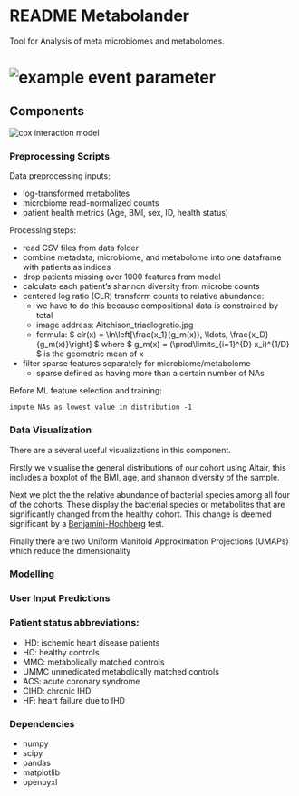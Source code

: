 # README Metabolander
Tool for Analysis of meta microbiomes and metabolomes.

![example event parameter](https://github.com/Cardio-Meta-Microme/Cardio/tree/main/.github/workflows/main.yml/badge.svg?event=push)
=======

## Components

![cox interaction model](https://github.com/Cardio-Meta-Microme/Cardio/tree/main/assets/cox_interaction_model.png)

### Preprocessing Scripts

Data preprocessing inputs:

- log-transformed metabolites
- microbiome read-normalized counts
- patient health metrics (Age, BMI, sex, ID, health status)


Processing steps:

- read CSV files from data folder
- combine metadata, microbiome, and metabolome into one dataframe with patients as indices
- drop patients missing over 1000 features from model
- calculate each patient’s shannon diversity from microbe counts
- centered log ratio (CLR) transform counts to relative abundance:
    - we have to do this because compositional data is constrained by total 
    - image address: Aitchison_triadlogratio.jpg
    - formula:  $ clr(x) =  \ln\left[\frac{x_1}{g_m(x)}, \ldots, \frac{x_D}{g_m(x)}\right] $ where $ g_m(x) = (\prod\limits_{i=1}^{D} x_i)^{1/D} $ is the geometric mean of x 
- filter sparse features separately for microbiome/metabolome
    - sparse defined as having more than a certain number of NAs


Before ML feature selection and training: 

    impute NAs as lowest value in distribution -1

### Data Visualization

There are a several useful visualizations in this component. 

Firstly we visualise the general distributions of our cohort using Altair, this includes a boxplot of the BMI, age,
and shannon diversity of the sample.

Next we plot the the relative abundance of bacterial species among all four of the cohorts. These display the bacterial species or metabolites that are significantly changed from the healthy cohort. This change is deemed significant by a [Benjamini-Hochberg](https://link.springer.com/referenceworkentry/10.1007/978-1-4419-9863-7_1215) test.

Finally there are two Uniform Manifold Approximation Projections (UMAPs) which reduce the dimensionality

### Modelling

### User Input Predictions

### Patient status abbreviations:
- IHD: ischemic heart disease patients
- HC: healthy controls
- MMC: metabolically matched controls
- UMMC unmedicated metabolically matched controls
- ACS: acute coronary syndrome
- CIHD: chronic IHD
- HF: heart failure due to IHD

### Dependencies
- numpy
- scipy
- pandas
- matplotlib
- openpyxl

